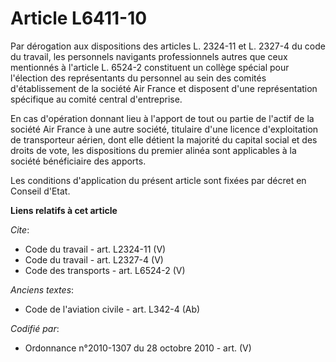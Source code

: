 # Article L6411-10

Par dérogation aux dispositions des articles L. 2324-11 et L. 2327-4 du code du travail, les personnels navigants
professionnels autres que ceux mentionnés à l'article L. 6524-2 constituent un collège spécial pour l'élection des
représentants du personnel au sein des comités d'établissement de la société Air France et disposent d'une représentation
spécifique au comité central d'entreprise. 

En cas d'opération donnant lieu à l'apport de tout ou partie de l'actif de la société Air France à une autre société,
titulaire d'une licence d'exploitation de transporteur aérien, dont elle détient la majorité du capital social et des droits
de vote, les dispositions du premier alinéa sont applicables à la société bénéficiaire des apports. 

Les conditions d'application du présent article sont fixées par décret en Conseil d'Etat.

**Liens relatifs à cet article**

_Cite_:

  - Code du travail - art. L2324-11 (V)
  - Code du travail - art. L2327-4 (V)
  - Code des transports - art. L6524-2 (V)

_Anciens textes_:

  - Code de l'aviation civile - art. L342-4 (Ab)

_Codifié par_:

  - Ordonnance n°2010-1307 du 28 octobre 2010 - art. (V)
